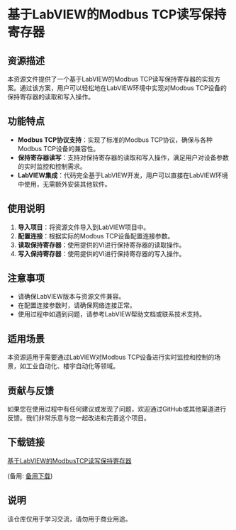 # 基于LabVIEW的Modbus TCP读写保持寄存器

## 资源描述

本资源文件提供了一个基于LabVIEW的Modbus TCP读写保持寄存器的实现方案。通过该方案，用户可以轻松地在LabVIEW环境中实现对Modbus TCP设备的保持寄存器的读取和写入操作。

## 功能特点

- **Modbus TCP协议支持**：实现了标准的Modbus TCP协议，确保与各种Modbus TCP设备的兼容性。
- **保持寄存器读写**：支持对保持寄存器的读取和写入操作，满足用户对设备参数的实时监控和控制需求。
- **LabVIEW集成**：代码完全基于LabVIEW开发，用户可以直接在LabVIEW环境中使用，无需额外安装其他软件。

## 使用说明

1. **导入项目**：将资源文件导入到LabVIEW项目中。
2. **配置连接**：根据实际的Modbus TCP设备配置连接参数。
3. **读取保持寄存器**：使用提供的VI进行保持寄存器的读取操作。
4. **写入保持寄存器**：使用提供的VI进行保持寄存器的写入操作。

## 注意事项

- 请确保LabVIEW版本与资源文件兼容。
- 在配置连接参数时，请确保网络连接正常。
- 使用过程中如遇到问题，请参考LabVIEW帮助文档或联系技术支持。

## 适用场景

本资源适用于需要通过LabVIEW对Modbus TCP设备进行实时监控和控制的场景，如工业自动化、楼宇自动化等领域。

## 贡献与反馈

如果您在使用过程中有任何建议或发现了问题，欢迎通过GitHub或其他渠道进行反馈。我们非常乐意与您一起改进和完善这个项目。

## 下载链接
[基于LabVIEW的ModbusTCP读写保持寄存器](https://pan.quark.cn/s/16a0593c4d75) 

(备用: [备用下载](https://pan.baidu.com/s/1NC6_n8W50uSxbo4GykeqUw?pwd=1234))

## 说明

该仓库仅用于学习交流，请勿用于商业用途。

